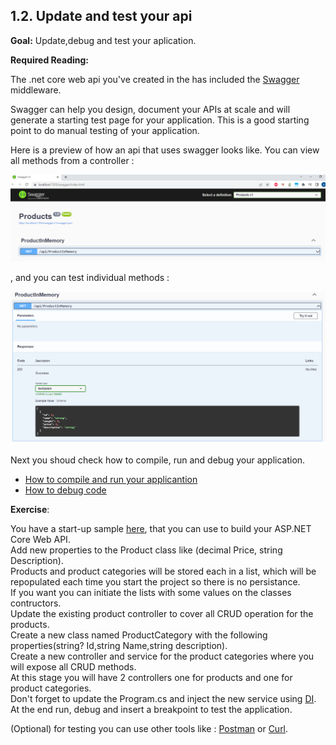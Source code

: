 ## 1.2. Update and test your api

**Goal:** Update,debug and test your aplication. 

**Required Reading:**

The .net core web api you've created in the has included the [Swagger](https://swagger.io/) middleware. 

Swagger can help you design, document your APIs at scale and will  generate a starting test page for your application. 
This is a good starting point to do manual testing of your application.

Here is a preview of how an api that uses swagger looks like.
You can view all methods from a controller :

![Data Model](https://github.com/msg-CareerPaths/csharp-training/blob/main/resources/images/swagger1.png "Data Model")

, and you can test individual methods :

![Data Model](https://github.com/msg-CareerPaths/csharp-training/blob/main/resources/images/swagger2.png "Data Model")

Next you shoud check how to compile, run and debug your application.
- [How to compile and run your applicantion](https://docs.microsoft.com/en-us/visualstudio/ide/compiling-and-building-in-visual-studio?view=vs-2022)
- [How to debug code](https://docs.microsoft.com/en-us/visualstudio/get-started/csharp/tutorial-debugger?view=vs-2022)

**Exercise**:

You have a start-up sample [here](https://github.com/msg-CareerPaths/csharp-training/tree/main/resources/code/startup_project), that you can use to build your ASP.NET Core Web API.   
Add new properties to the Product class like (decimal Price, string Description).  
Products and product categories  will be stored each in a list, which will be repopulated each time you start the project  so there is no persistance.  
If you want you can initiate the lists with some values on the classes contructors.  
Update the existing product controller to cover all CRUD operation for the products.  
Create a new class named ProductCategory with the following properties(string? Id,string Name,string description).  
Create a new controller and service for the product categories where you will expose all CRUD methods.  
At this stage you will have 2 controllers one for products and one for product categories.  
Don't forget to update the Program.cs and inject the new service using [DI](https://learn.microsoft.com/en-us/aspnet/core/fundamentals/dependency-injection?view=aspnetcore-7.0).  
At the end run, debug and  insert a breakpoint to test the application.  

(Optional) for testing you can use other tools like : [Postman](https://www.postman.com/) or [Curl](https://curl.se/docs/).
